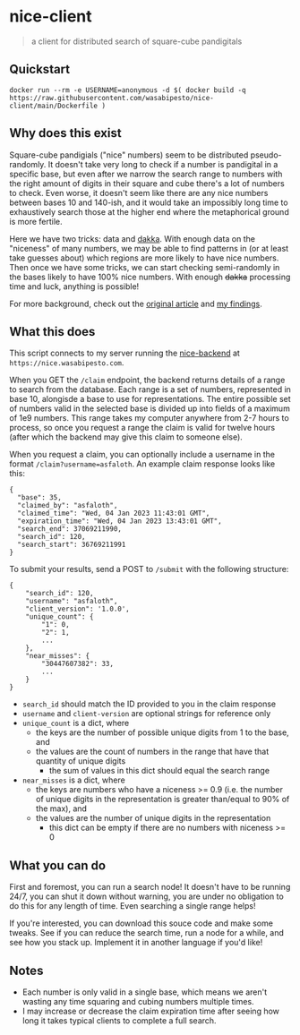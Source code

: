 # nice-client

> a client for distributed search of square-cube pandigitals 

## Quickstart

```
docker run --rm -e USERNAME=anonymous -d $( docker build -q https://raw.githubusercontent.com/wasabipesto/nice-client/main/Dockerfile )
```

## Why does this exist

Square-cube pandigials ("nice" numbers) seem to be distributed pseudo-randomly. It doesn't take very long to check if a number is pandigital in a specific base, but even after we narrow the search range to numbers with the right amount of digits in their square and cube there's a lot of numbers to check. Even worse, it doesn't seem like there are any nice numbers between bases 10 and 140-ish, and it would take an impossibly long time to exhaustively search those at the higher end where the metaphorical ground is more fertile.

Here we have two tricks: data and [dakka](https://tvtropes.org/pmwiki/pmwiki.php/Main/MoreDakka). With enough data on the "niceness" of many numbers, we may be able to find patterns in (or at least take guesses about) which regions are more likely to have nice numbers. Then once we have some tricks, we can start checking semi-randomly in the bases likely to have 100% nice numbers. With enough ~~dakka~~ processing time and luck, anything is possible!

For more background, check out the [original article](https://beautifulthorns.wixsite.com/home/post/is-69-unique) and [my findings](https://wasabipesto.com/nice).

## What this does

This script connects to my server running the [nice-backend](https://github.com/wasabipesto/nice-backend) at `https://nice.wasabipesto.com`. 

When you GET the `/claim` endpoint, the backend returns details of a range to search from the database. Each range is a set of numbers, represented in base 10, alongisde a base to use for representations. The entire possible set of numbers valid in the selected base is divided up into fields of a maximum of 1e9 numbers. This range takes my computer anywhere from 2-7 hours to process, so once you request a range the claim is valid for twelve hours (after which the backend may give this claim to someone else).

When you request a claim, you can optionally include a username in the format `/claim?username=asfaloth`. An example claim response looks like this:

```
{
  "base": 35,
  "claimed_by": "asfaloth",
  "claimed_time": "Wed, 04 Jan 2023 11:43:01 GMT",
  "expiration_time": "Wed, 04 Jan 2023 13:43:01 GMT",
  "search_end": 37069211990,
  "search_id": 120,
  "search_start": 36769211991
}
```

To submit your results, send a POST to `/submit` with the following structure:

```
{
    "search_id": 120, 
    "username": "asfaloth", 
    "client_version": '1.0.0', 
    "unique_count": {
        "1": 0,
        "2": 1,
        ...
    }, 
    "near_misses": {
        "30447607382": 33,
        ...
    }
}
```

- `search_id` should match the ID provided to you in the claim response
- `username` and `client-version` are optional strings for reference only
- `unique_count` is a dict, where
    - the keys are the number of possible unique digits from 1 to the base, and
    - the values are the count of numbers in the range that have that quantity of unique digits
        - the sum of values in this dict should equal the search range
- `near_misses` is a dict, where
    - the keys are numbers who have a niceness >= 0.9 (i.e. the number of unique digits in the representation is greater than/equal to 90% of the max), and
    - the values are the number of unique digits in the representation
        - this dict can be empty if there are no numbers with niceness >= 0

## What you can do

First and foremost, you can run a search node! It doesn't have to be running 24/7, you can shut it down without warning, you are under no obligation to do this for any length of time. Even searching a single range helps!

If you're interested, you can download this souce code and make some tweaks. See if you can reduce the search time, run a node for a while, and see how you stack up. Implement it in another language if you'd like!

## Notes

- Each number is only valid in a single base, which means we aren't wasting any time squaring and cubing numbers multiple times.
- I may increase or decrease the claim expiration time after seeing how long it takes typical clients to complete a full search.